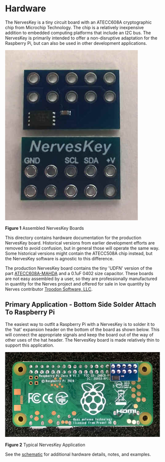 # Hardware

The NervesKey is a tiny circuit board with an ATECC608A cryptographic chip from Microchip Technology. The chip is a relatively inexpensive addition to embedded computing platforms that include an I2C bus. The NervesKey is primarily intended to offer a non-disruptive adaptation for the Raspberry Pi, but can also be used in other development applications.

![NervesKey Assembled](pictures/NK_Assembled.jpg "Assembled NervesKey Boards")

**Figure 1**  Assembled NervesKey Boards

This directory contains hardware documentation for the production NervesKey board.  Historical versions from earlier development efforts are removed to avoid confusion, but in general those will operate the same way.  Some historical versions might contain the ATECC508A chip instead, but the NervesKey software is agnostic 
to this difference.  

The production NervesKey board contains the tiny 'UDFN' version of the part  [ATECC608A-MAHDA](https://www.digikey.com/product-detail/en/microchip-technology/ATECC608A-MAHDA-S/ATECC608A-MAHDA-STR-ND/7928113) and a 0.1uF 0402 size capacitor.  These boards are not easy assembled by a user, so they are professionally manufactured in quantity for the Nerves project and offered for sale in low quantity by Nerves contributor [Troodon Software, LLC](http://www.troodon-software.com/).  

## Primary Application - Bottom Side Solder Attach To Raspberry Pi

The easiest way to outfit a Raspberry Pi with a NervesKey is to solder it to the 'hat' expansion header on the bottom of the board as shown below.  This will connect the appropriate signals and keep the board out of the way of other uses of the hat header.  The NervesKey board is made relatively thin to support this application.

![NervesKey Application](pictures/NK_RPi_Bottom_Mount.jpg "NervesKey Bottom Mount")

**Figure 2**  Typical NervesKey Application

See the [schematic](TSW19001_NERVESKEY_X1_SCH.PDF) for additional hardware details, notes, and examples.
